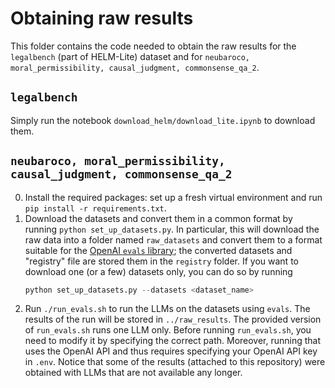 # Obtaining raw results

This folder contains the code needed to obtain the raw results for the `legalbench` (part of HELM-Lite) dataset and for `neubaroco, moral_permissibility, causal_judgment, commonsense_qa_2`. 

## `legalbench`

 Simply run the notebook `download_helm/download_lite.ipynb` to download them.

## `neubaroco, moral_permissibility, causal_judgment, commonsense_qa_2`

0. Install the required packages: set up a fresh virtual environment and run `pip install -r requirements.txt`.
1. Download the datasets and convert them in a common format by running `python set_up_datasets.py`. In particular, this will download the raw data into a folder named `raw_datasets`  and convert them to a format suitable for the [OpenAI `evals` library](https://github.com/openai/evals); the converted datasets and "registry" file are stored them in the `registry` folder. If you want to download one (or a few) datasets only, you can do so by running
    ```python 
    python set_up_datasets.py --datasets <dataset_name>
    ```
2. Run `./run_evals.sh` to run the LLMs on the datasets using `evals`. The results of the run will be stored in `../raw_results`. The provided version of `run_evals.sh` runs one LLM only. Before running `run_evals.sh`, you need to modify it by specifying the correct path. Moreover, running that uses the OpenAI API and thus requires specifying your OpenAI API key in `.env`. Notice that some of the results (attached to this repository) were obtained with LLMs that are not available any longer.
   